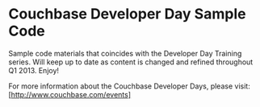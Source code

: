 # Couchbase Developer Day Sample Code

Sample code materials that coincides with the Developer Day Training series. Will keep up to date as content is changed and refined throughout Q1 2013. Enjoy!

For more information about the Couchbase Developer Days, please visit: [http://www.couchbase.com/events]
